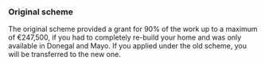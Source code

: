 ###  Original scheme

The original scheme provided a grant for 90% of the work up to a maximum of
€247,500, if you had to completely re-build your home and was only available
in Donegal and Mayo. If you applied under the old scheme, you will be
transferred to the new one.
